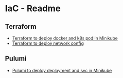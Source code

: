 # IaC - Readme

<!--
## Repo setup

https://github.com/scoulomb/myk8s/blob/master/Repo-mgmt/repo-mgmt.md#configure-local-user
--> 

## Terraform 

- [Terraform to deploy docker and k8s pod in Minikube](./terraform/README.md)
- [Terraform to deploy network config](terraform/README-terraform-infoblox-part1-basic.md)

## Pulumi

- [Pulumi to deploy deployment and svc in Minikube](./pulumi/README.md)